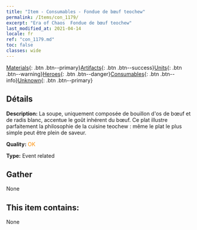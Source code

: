 ```yaml
---
title: "Item - Consumables - Fondue de bœuf teochew"
permalink: /Items/con_1179/
excerpt: "Era of Chaos  Fondue de bœuf teochew"
last_modified_at: 2021-04-14
locale: fr
ref: "con_1179.md"
toc: false
classes: wide
---
```

 [Materials](/fr/Items/){: .btn .btn--primary}[Artifacts](/fr/Items/Artifacts/){: .btn .btn--success}[Units](/fr/Items/Units/){: .btn .btn--warning}[Heroes](/fr/Items/Heroes/){: .btn .btn--danger}[Consumables](/fr/Items/Consumables/){: .btn .btn--info}[Unknown](/fr/Items/Unknown/){: .btn .btn--primary}

## Détails
 **Description:** La soupe, uniquement composée de bouillon d'os de bœuf et de radis blanc, accentue le goût inhérent du bœuf. Ce plat illustre parfaitement la philosophie de la cuisine teochew : même le plat le plus simple peut être plein de saveur.

 **Quality:** <span style="color: #FF8C00">OK</span>

 **Type:** Event related

## Gather

  None

## This item contains:

  None

